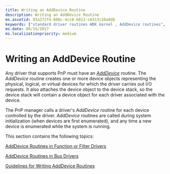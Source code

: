 ```yaml
---
title: Writing an AddDevice Routine
description: Writing an AddDevice Routine
ms.assetid: 93a272f4-888c-4cc8-b013-c6313c10a8d8
keywords: ["standard driver routines WDK kernel , AddDevice routines", "driver routines WDK kernel , AddDevice routines", "routines WDK kernel , AddDevice routines", "AddDevice routines WDK kernel", "system-space memory allocations WDK kernel", "system resource storage WDK kernel", "storing system resources", "device objects WDK kernel , creating", "device initialization WDK kernel", "initializing devices", "AddDevice routines WDK kernel , about AddDevice routines"]
ms.date: 06/16/2017
ms.localizationpriority: medium
---
```


# Writing an AddDevice Routine





Any driver that supports PnP must have an [*AddDevice*](https://msdn.microsoft.com/library/windows/hardware/ff540521) routine. The *AddDevice* routine creates one or more device objects representing the physical, logical, or virtual devices for which the driver carries out I/O requests. It also attaches the device object to the device stack, so the device stack will contain a device object for each driver associated with the device.

The PnP manager calls a driver's *AddDevice* routine for each device controlled by the driver. *AddDevice* routines are called during system initialization (when devices are first enumerated), and any time a new device is enumerated while the system is running.

This section contains the following topics:

[AddDevice Routines in Function or Filter Drivers](adddevice-routines-in-function-or-filter-drivers.md)

[AddDevice Routines in Bus Drivers](adddevice-routines-in-bus-drivers.md)

[Guidelines for Writing AddDevice Routines](guidelines-for-writing-adddevice-routines.md)

 

 




